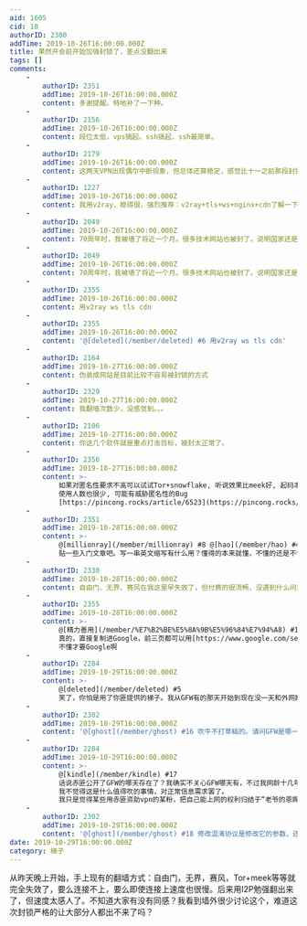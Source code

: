```yaml
---
aid: 1605
cid: 18
authorID: 2300
addTime: 2019-10-26T16:00:00.000Z
title: 果然开会前开始加强封锁了，差点没翻出来
tags: []
comments:
    -
        authorID: 2351
        addTime: 2019-10-26T16:00:00.000Z
        content: 多谢提醒。特地补了一下种。
    -
        authorID: 2156
        addTime: 2019-10-26T16:00:00.000Z
        content: 段位太低，vps搞起。ssh搞起，ssh最简单。
    -
        authorID: 2179
        addTime: 2019-10-26T16:00:00.000Z
        content: 这两天VPN出现偶尔中断现象，但总体还算稳定，感觉比十一之前那段封锁要强度小一些。
    -
        authorID: 1227
        addTime: 2019-10-26T16:00:00.000Z
        content: 我用v2ray，稳得很，强烈推荐：v2ray+tls+ws+nginx+cdn了解一下
    -
        authorID: 2049
        addTime: 2019-10-26T16:00:00.000Z
        content: 70周年时，我被墙了将近一个月。很多技术网站也被封了。说明国家还是有办法封彻底的，平常也还是不会封死的。等几天就好了。
    -
        authorID: 2049
        addTime: 2019-10-26T16:00:00.000Z
        content: 70周年时，我被墙了将近一个月。很多技术网站也被封了。说明国家还是有办法封彻底的，平常也还是不会封死的。等几天就好了。
    -
        authorID: 2355
        addTime: 2019-10-26T16:00:00.000Z
        content: 用v2ray ws tls cdn
    -
        authorID: 2355
        addTime: 2019-10-26T16:00:00.000Z
        content: '@[deleted](/member/deleted) #6 用v2ray ws tls cdn'
    -
        authorID: 2164
        addTime: 2019-10-27T16:00:00.000Z
        content: 伪装成网站是目前比较不容易被封锁的方式
    -
        authorID: 2329
        addTime: 2019-10-27T16:00:00.000Z
        content: 我翻墙次数少，没感觉到。。。
    -
        authorID: 2106
        addTime: 2019-10-27T16:00:00.000Z
        content: 你这几个软件就是重点打击目标，被封太正常了。
    -
        authorID: 2356
        addTime: 2019-10-27T16:00:00.000Z
        content: >-
            如果对匿名性要求不高可以试试Tor+snowflake, 听说效果比meek好, 起码本身应该没有后门, 但仍然是alpha阶段,
            使用人数也很少, 可能有威胁匿名性的Bug
            [https://pincong.rocks/article/6523](https://pincong.rocks/article/6523)
    -
        authorID: 2351
        addTime: 2019-10-28T16:00:00.000Z
        content: >-
            @[millionray](/member/millionray) #8 @[hao](/member/hao) #4
            贴一些入门文章吧。写一串英文缩写有什么用？懂得的本来就懂，不懂的还是不懂。
    -
        authorID: 2330
        addTime: 2019-10-28T16:00:00.000Z
        content: 自由门、无界、赛风在我这里早失效了，但付费的很流畅，没遇到什么问题
    -
        authorID: 2355
        addTime: 2019-10-28T16:00:00.000Z
        content: >-
            @[精力善用](/member/%E7%B2%BE%E5%8A%9B%E5%96%84%E7%94%A8) #13
            真的，直接复制进Google，前三页都可以用[https://www.google.com/search?q=v2ray+ws+tls+cdn&oq=v2ray+ws+&aqs=chrome.2.69i57j0l5.6805j0j7&sourceid=chrome&ie=UTF-8](https://www.google.com/search?aqs=chrome.2.69i57j0l5.6805j0j7&ie=UTF-8&oq=v2ray+ws+&q=v2ray+ws+tls+cdn&sourceid=chrome)
            不懂才要Google啊
    -
        authorID: 2284
        addTime: 2019-10-29T16:00:00.000Z
        content: >-
            @[deleted](/member/deleted) #5
            笑了，你怕是用了你匪提供的梯子。我从GFW有的那天开始到现在没一天和外网断开。某粉怕是智商问题，你吹嘘被识别先去自己科普下密码学常识（怕是你的智商也是看不懂）。
    -
        authorID: 2302
        addTime: 2019-10-29T16:00:00.000Z
        content: '@[ghost](/member/ghost) #16 吹牛不打草稿的。请问GFW是哪一天有的？'
    -
        authorID: 2284
        addTime: 2019-10-29T16:00:00.000Z
        content: >-
            @[kindle](/member/kindle) #17
            话说赤匪公开了GFW的哪天存在了？我确实不关心GFW哪天有，不过我网龄十几年，确实没与外网断过。最初用轮子的软件，到后来ssh，vpn，后面自己搭代理，修改混淆协议……
            我不觉得这是什么值得吹的事情，对正常信息需求罢了。
            我只是觉得某些用赤匪资助vpn的某粉，把自己能上网的权利归结于“老爷的恩赐”，比较低贱恶心罢了。
    -
        authorID: 2302
        addTime: 2019-10-29T16:00:00.000Z
        content: '@[ghost](/member/ghost) #18 修改混淆协议是修改它的参数，还是修改代码设计新的协议？'
date: 2019-10-29T16:00:00.000Z
category: 梯子
---
```


从昨天晚上开始，手上现有的翻墙方式：自由门，无界，赛风，Tor+meek等等就完全失效了，要么连接不上，要么即使连接上速度也很慢。后来用I2P勉强翻出来了，但速度太感人了。不知道大家有没有同感？我看到墙外很少讨论这个，难道这次封锁严格的让大部分人都出不来了吗？
